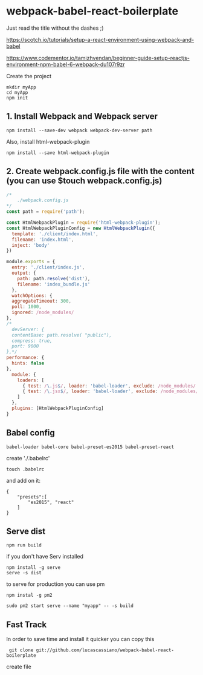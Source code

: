 # webpack-babel-react-boilerplate
Just read the title without the dashes ;)

https://scotch.io/tutorials/setup-a-react-environment-using-webpack-and-babel

https://www.codementor.io/tamizhvendan/beginner-guide-setup-reactjs-environment-npm-babel-6-webpack-du107r9zr

Create the project
```
mkdir myApp
cd myApp
npm init
```

## 1. Install Webpack and Webpack server

```
npm install --save-dev webpack webpack-dev-server path
```
Also, install html-webpack-plugin

```
npm install --save html-webpack-plugin

```

## 2. Create webpack.config.js file with the content (you can use $touch webpack.config.js)
```javascript
/*
    ./webpack.config.js
*/
const path = require('path');

const HtmlWebpackPlugin = require('html-webpack-plugin');
const HtmlWebpackPluginConfig = new HtmlWebpackPlugin({
  template: './client/index.html',
  filename: 'index.html',
  inject: 'body'
})

module.exports = {
  entry: './client/index.js',
  output: {
    path: path.resolve('dist'),
    filename: 'index_bundle.js'
  },
  watchOptions: {
  aggregateTimeout: 300,
  poll: 1000,
  ignored: /node_modules/
},
/*
  devServer: {
  contentBase: path.resolve( "public"),
  compress: true,
  port: 9000
},*/
performance: {
  hints: false
},
  module: {
    loaders: [
      { test: /\.js$/, loader: 'babel-loader', exclude: /node_modules/ },
      { test: /\.jsx$/, loader: 'babel-loader', exclude: /node_modules/ }
    ]
  },
  plugins: [HtmlWebpackPluginConfig]
}

```


## Babel config
```
babel-loader babel-core babel-preset-es2015 babel-preset-react
```
create './.babelrc'
```
touch .babelrc
```
and add on it:
```
{
    "presets":[
        "es2015", "react"
    ]
}
```

## Serve dist
```
npm run build
```
if you don't have Serv installed

```
npm install -g serve
serve -s dist
```

to serve for production you can use pm

```
npm instal -g pm2

sudo pm2 start serve --name "myapp" -- -s build
```

## Fast Track
In order to save time and install it quicker you can copy this
```
 git clone git://github.com/lucascassiano/webpack-babel-react-boilerplate
```
create file
